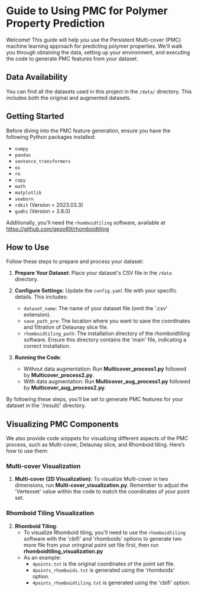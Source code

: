 # Guide to Using PMC for Polymer Property Prediction

Welcome! This guide will help you use the Persistent Multi-cover (PMC) machine learning approach for predicting polymer properties. We'll walk you through obtaining the data, setting up your environment, and executing the code to generate PMC features from your dataset.

## Data Availability

You can find all the datasets used in this project in the `/data/` directory. This includes both the original and augmented datasets.

## Getting Started

Before diving into the PMC feature generation, ensure you have the following Python packages installed:

- `numpy`
- `pandas`
- `sentence_transformers`
- `os`
- `re`
- `copy`
- `math`
- `matplotlib`
- `seaborn`
- `rdkit` (Version = 2023.03.3)
- `gudhi` (Version = 3.8.0)

Additionally, you'll need the `rhomboidtiling` software, available at https://github.com/geoo89/rhomboidtiling

## How to Use

Follow these steps to prepare and process your dataset:

1. **Prepare Your Dataset**: Place your dataset's CSV file in the `/data` directory. 

2. **Configure Settings**: Update the `config.yaml` file with your specific details. This includes:
   - `dataset_name`: The name of your dataset file (omit the '.csv' extension).
   - `save_path_pre`: The location where you want to save the coordinates and filtration of Delaunay slice file.
   - `rhomboidtiling_path`: The installation directory of the rhomboidtiling software. Ensure this directory contains the 'main' file, indicating a correct installation.

3. **Running the Code**:
   - Without data augmentation: Run **Multicover_process1.py** followed by **Multicover_process2.py**.
   - With data augmentation: Run **Multicover_aug_process1.py** followed by **Multicover_aug_process2.py**.

By following these steps, you'll be set to generate PMC features for your dataset in the '/result/' directory.

## Visualizing PMC Components

We also provide code snippets for visualizing different aspects of the PMC process, such as Multi-cover, Delaunay slice, and Rhomboid tiling. Here’s how to use them:

### Multi-cover Visualization

1. **Multi-cover (2D Visualization)**: To visualize Multi-cover in two dimensions, run **Multi-cover_visualization.py**. Remember to adjust the 'Vertexset' value within the code to match the coordinates of your point set.

### Rhomboid Tiling Visualization

2. **Rhomboid Tiling**:
   - To visualize Rhomboid tiling, you'll need to use the `rhomboidtiling` software with the 'cbifi' and 'rhomboids' options to generate two more file from your oringinal point set file first, then run **rhomboidtiling_visualization.py**
   - As an example:
     - `4points.txt` is the original coordinates of the point set file.
     - `4points_rhomboids.txt` is generated using the 'rhomboids' option.
     - `4points_rhomboidtiling.txt` is generated using the 'cbifi' option.
